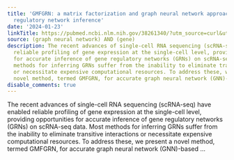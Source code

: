 ```yaml
---
title: 'GMFGRN: a matrix factorization and graph neural network approach for gene
  regulatory network inference'
date: '2024-01-23'
linkTitle: https://pubmed.ncbi.nlm.nih.gov/38261340/?utm_source=curl&utm_medium=rss&utm_campaign=pubmed-2&utm_content=1x5bM_TNL8gjogAcnslpo2s2PbDe-61JVM2h9yowOYSiZ7Dkrt&fc=20220919211934&ff=20240123170637&v=2.18.0
source: (graph neural network) AND (gene)
description: The recent advances of single-cell RNA sequencing (scRNA-seq) have enabled
  reliable profiling of gene expression at the single-cell level, providing opportunities
  for accurate inference of gene regulatory networks (GRNs) on scRNA-seq data. Most
  methods for inferring GRNs suffer from the inability to eliminate transitive interactions
  or necessitate expensive computational resources. To address these, we present a
  novel method, termed GMFGRN, for accurate graph neural network (GNN)-based ...
disable_comments: true
---
```

The recent advances of single-cell RNA sequencing (scRNA-seq) have enabled reliable profiling of gene expression at the single-cell level, providing opportunities for accurate inference of gene regulatory networks (GRNs) on scRNA-seq data. Most methods for inferring GRNs suffer from the inability to eliminate transitive interactions or necessitate expensive computational resources. To address these, we present a novel method, termed GMFGRN, for accurate graph neural network (GNN)-based ...